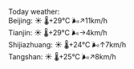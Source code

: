 Today weather:  
Beijing: ☀️   🌡️+29°C 🌬️↗11km/h  
Tianjin: ☀️   🌡️+29°C 🌬️→4km/h  
Shijiazhuang: ☀️   🌡️+24°C 🌬️↑7km/h  
Tangshan: ☀️   🌡️+25°C 🌬️↗8km/h  
